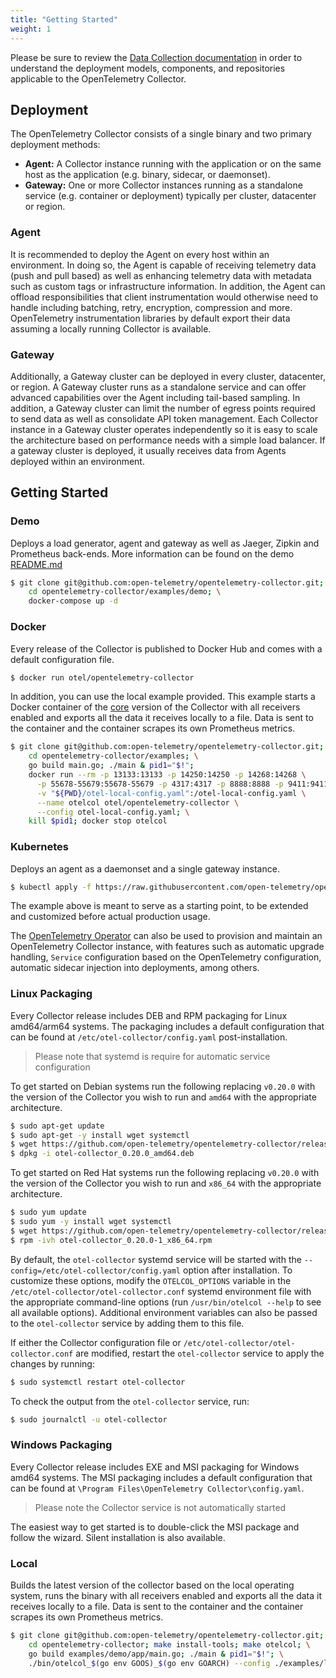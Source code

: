 ```yaml
---
title: "Getting Started"
weight: 1
---
```

<!-- markdown-link-check-disable -->
Please be sure to review the [Data Collection
documentation](../../concepts/data-collection) in order to understand the
deployment models, components, and repositories applicable to the OpenTelemetry
Collector.
<!-- markdown-link-check-enable -->
## Deployment

The OpenTelemetry Collector consists of a single binary and two primary deployment methods:

- **Agent:** A Collector instance running with the application or on the same
  host as the application (e.g. binary, sidecar, or daemonset).
- **Gateway:** One or more Collector instances running as a standalone service
  (e.g. container or deployment) typically per cluster, datacenter or region.

### Agent

It is recommended to deploy the Agent on every host within an environment. In
doing so, the Agent is capable of receiving telemetry data (push and pull
based) as well as enhancing telemetry data with metadata such as custom tags or
infrastructure information. In addition, the Agent can offload responsibilities
that client instrumentation would otherwise need to handle including batching,
retry, encryption, compression and more. OpenTelemetry instrumentation
libraries by default export their data assuming a locally running Collector is
available.

### Gateway

Additionally, a Gateway cluster can be deployed in every cluster, datacenter,
or region. A Gateway cluster runs as a standalone service and can offer
advanced capabilities over the Agent including tail-based sampling. In
addition, a Gateway cluster can limit the number of egress points required to
send data as well as consolidate API token management. Each Collector instance
in a Gateway cluster operates independently so it is easy to scale the
architecture based on performance needs with a simple load balancer. If a
gateway cluster is deployed, it usually receives data from Agents deployed
within an environment.

## Getting Started

### Demo

Deploys a load generator, agent and gateway as well as Jaeger, Zipkin and
Prometheus back-ends. More information can be found on the demo
[README.md](https://github.com/open-telemetry/opentelemetry-collector/tree/main/examples/demo)

```bash
$ git clone git@github.com:open-telemetry/opentelemetry-collector.git; \
    cd opentelemetry-collector/examples/demo; \
    docker-compose up -d
```

### Docker

Every release of the Collector is published to Docker Hub and comes with a
default configuration file.

```bash
$ docker run otel/opentelemetry-collector
```

In addition, you can use the local example provided. This example starts a
Docker container of the
[core](https://github.com/open-telemetry/opentelemetry-collector) version of
the Collector with all receivers enabled and exports all the data it receives
locally to a file. Data is sent to the container and the container scrapes its
own Prometheus metrics.

```bash
$ git clone git@github.com:open-telemetry/opentelemetry-collector.git; \
    cd opentelemetry-collector/examples; \
    go build main.go; ./main & pid1="$!";
    docker run --rm -p 13133:13133 -p 14250:14250 -p 14268:14268 \
      -p 55678-55679:55678-55679 -p 4317:4317 -p 8888:8888 -p 9411:9411 \
      -v "${PWD}/otel-local-config.yaml":/otel-local-config.yaml \
      --name otelcol otel/opentelemetry-collector \
      --config otel-local-config.yaml; \
    kill $pid1; docker stop otelcol
```

### Kubernetes

Deploys an agent as a daemonset and a single gateway instance.

```bash
$ kubectl apply -f https://raw.githubusercontent.com/open-telemetry/opentelemetry-collector/main/examples/k8s/otel-config.yaml
```

The example above is meant to serve as a starting point, to be extended and
customized before actual production usage.

The [OpenTelemetry
Operator](https://github.com/open-telemetry/opentelemetry-operator) can also be
used to provision and maintain an OpenTelemetry Collector instance, with
features such as automatic upgrade handling, `Service` configuration based on
the OpenTelemetry configuration, automatic sidecar injection into deployments,
among others.

### Linux Packaging

Every Collector release includes DEB and RPM packaging for Linux amd64/arm64
systems. The packaging includes a default configuration that can be found at
`/etc/otel-collector/config.yaml` post-installation.

> Please note that systemd is require for automatic service configuration

To get started on Debian systems run the following replacing `v0.20.0` with the
version of the Collector you wish to run and `amd64` with the appropriate
architecture.

```bash
$ sudo apt-get update
$ sudo apt-get -y install wget systemctl
$ wget https://github.com/open-telemetry/opentelemetry-collector/releases/download/v0.20.0/otel-collector_0.20.0_amd64.deb
$ dpkg -i otel-collector_0.20.0_amd64.deb
```

To get started on Red Hat systems run the following replacing `v0.20.0` with the
version of the Collector you wish to run and `x86_64` with the appropriate
architecture.

```bash
$ sudo yum update
$ sudo yum -y install wget systemctl
$ wget https://github.com/open-telemetry/opentelemetry-collector/releases/download/v0.20.0/otel-collector_0.20.0-1_x86_64.rpm
$ rpm -ivh otel-collector_0.20.0-1_x86_64.rpm
```

By default, the `otel-collector` systemd service will be started with the
`--config=/etc/otel-collector/config.yaml` option after installation.  To
customize these options, modify the `OTELCOL_OPTIONS` variable in the
`/etc/otel-collector/otel-collector.conf` systemd environment file with the
appropriate command-line options (run `/usr/bin/otelcol --help` to see all
available options).  Additional environment variables can also be passed to the
`otel-collector` service by adding them to this file.

If either the Collector configuration file or
`/etc/otel-collector/otel-collector.conf` are modified, restart the
`otel-collector` service to apply the changes by running:

```bash
$ sudo systemctl restart otel-collector
```

To check the output from the `otel-collector` service, run:

```bash
$ sudo journalctl -u otel-collector
```

### Windows Packaging

Every Collector release includes EXE and MSI packaging for Windows amd64 systems.
The MSI packaging includes a default configuration that can be found at
`\Program Files\OpenTelemetry Collector\config.yaml`.

> Please note the Collector service is not automatically started

The easiest way to get started is to double-click the MSI package and follow
the wizard. Silent installation is also available.

### Local

Builds the latest version of the collector based on the local operating system,
runs the binary with all receivers enabled and exports all the data it receives
locally to a file. Data is sent to the container and the container scrapes its own
Prometheus metrics.

```bash
$ git clone git@github.com:open-telemetry/opentelemetry-collector.git; \
    cd opentelemetry-collector; make install-tools; make otelcol; \
    go build examples/demo/app/main.go; ./main & pid1="$!"; \
    ./bin/otelcol_$(go env GOOS)_$(go env GOARCH) --config ./examples/local/otel-config.yaml; kill $pid1
```
